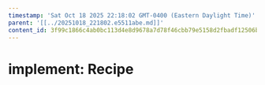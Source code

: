 ```yaml
---
timestamp: 'Sat Oct 18 2025 22:18:02 GMT-0400 (Eastern Daylight Time)'
parent: '[[../20251018_221802.e5511abe.md]]'
content_id: 3f99c1866c4ab0bc113d4e8d9678a7d78f46cbb79e5158d2fbadf12506bf9376
---
```


# implement: Recipe
